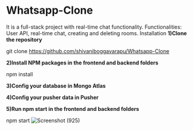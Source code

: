 # Whatsapp-Clone
It is a full-stack project with real-time chat functionality. Functionalities: User API, real-time chat, creating and deleting rooms.
Installation
<b>1)Clone the repository</b>

git clone https://github.com/shivaniboggavarapu/Whatsapp-Clone

<b>2)Install NPM packages in the frontend and backend folders</b>

npm install

<b>3)Config your database in Mongo Atlas</b>

<b>4)Config your pusher data in Pusher</b>

<b>5)Run npm start in the frontend and backend folders</b>

npm start
![Screenshot (925)](https://user-images.githubusercontent.com/84684106/230761768-0ec09114-afb4-4fd6-b008-cbac4d34bc64.png)
